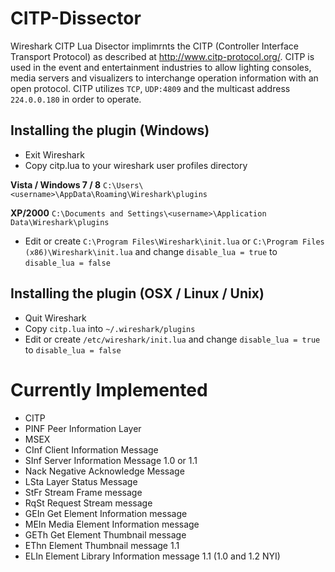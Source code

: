 CITP-Dissector
=============

Wireshark CITP Lua Disector implimrnts the CITP (Controller Interface Transport Protocol) as described at http://www.citp-protocol.org/.
CITP is used in the event and entertainment industries to allow lighting consoles, media servers and visualizers to interchange operation information with an open protocol. CITP utilizes `TCP`, `UDP:4809` and the multicast address `224.0.0.180` in order to operate.

Installing the plugin (Windows)
-------------------------------
* Exit Wireshark
* Copy citp.lua to your wireshark user profiles directory

**Vista / Windows 7 / 8** ``C:\Users\<username>\AppData\Roaming\Wireshark\plugins``

**XP/2000** ``C:\Documents and Settings\<username>\Application Data\Wireshark\plugins``

* Edit or create ``C:\Program Files\Wireshark\init.lua`` or ``C:\Program Files (x86)\Wireshark\init.lua`` and change ``disable_lua = true`` to ``disable_lua = false``


Installing the plugin (OSX / Linux / Unix)
------------------------------------------
* Quit Wireshark
* Copy ``citp.lua`` into ``~/.wireshark/plugins``
* Edit or create ``/etc/wireshark/init.lua`` and change ``disable_lua = true`` to ``disable_lua = false``


Currently Implemented
=====================
* CITP
 * PINF  Peer Information Layer
* MSEX
 * CInf  Client Information Message
 * SInf  Server Information Message  1.0 or 1.1
 * Nack  Negative Acknowledge Message
 * LSta  Layer Status Message
 * StFr  Stream Frame message
 * RqSt  Request Stream message
 * GEIn  Get Element Information message
 * MEIn  Media Element Information message
 * GETh  Get Element Thumbnail message
 * EThn  Element Thumbnail message 1.1
 * ELIn  Element Library Information message 1.1 (1.0 and 1.2 NYI)
